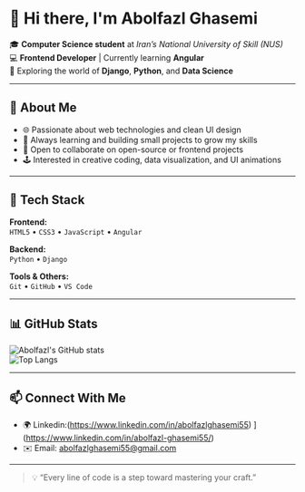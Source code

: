 # 👋 Hi there, I'm Abolfazl Ghasemi  

🎓 **Computer Science student** at *Iran’s National University of Skill (NUS)*  
💻 **Frontend Developer** | Currently learning **Angular**  
🌱 Exploring the world of **Django**, **Python**, and **Data Science**

---

## 🚀 About Me  
- 🌐 Passionate about web technologies and clean UI design  
- 🧠 Always learning and building small projects to grow my skills  
- 💬 Open to collaborate on open-source or frontend projects  
- 🕹️ Interested in creative coding, data visualization, and UI animations  

---

## 🧰 Tech Stack  
**Frontend:**  
`HTML5` • `CSS3` • `JavaScript` • `Angular`  

**Backend:**  
`Python` • `Django`  

**Tools & Others:**  
`Git` • `GitHub` • `VS Code` 

---

## 📊 GitHub Stats  
![Abolfazl's GitHub stats](https://github-readme-stats.vercel.app/api?username=Abolfazlghasemi55&show_icons=true&theme=radical)  
![Top Langs](https://github-readme-stats.vercel.app/api/top-langs/?username=Abolfazlghasemi55&layout=compact&theme=radical)

---

## 📫 Connect With Me  
- 🌍 Linkedin:(https://www.linkedin.com/in/abolfazlghasemi55)  ](https://www.linkedin.com/in/abolfazl-ghasemi55/)
- ✉️ Email: abolfazlghasemi55@gmail.com  

---

> 💡 “Every line of code is a step toward mastering your craft.”  
